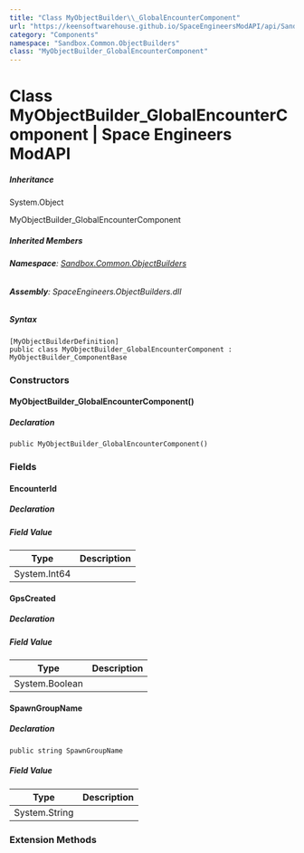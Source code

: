 ```yaml
---
title: "Class MyObjectBuilder\\_GlobalEncounterComponent"
url: "https://keensoftwarehouse.github.io/SpaceEngineersModAPI/api/Sandbox.Common.ObjectBuilders.MyObjectBuilder_GlobalEncounterComponent.html"
category: "Components"
namespace: "Sandbox.Common.ObjectBuilders"
class: "MyObjectBuilder_GlobalEncounterComponent"
---
```


# Class MyObjectBuilder\_GlobalEncounterComponent | Space Engineers ModAPI

##### Inheritance

System.Object

MyObjectBuilder\_GlobalEncounterComponent

##### Inherited Members

###### **Namespace**: [Sandbox.Common.ObjectBuilders](https://keensoftwarehouse.github.io/SpaceEngineersModAPI/api/Sandbox.Common.ObjectBuilders.html)

###### **Assembly**: SpaceEngineers.ObjectBuilders.dll

##### Syntax

```
[MyObjectBuilderDefinition]
public class MyObjectBuilder_GlobalEncounterComponent : MyObjectBuilder_ComponentBase
```

### Constructors

#### MyObjectBuilder\_GlobalEncounterComponent()

##### Declaration

```
public MyObjectBuilder_GlobalEncounterComponent()
```

### Fields

#### EncounterId

##### Declaration

##### Field Value

| Type | Description |
| --- | --- |
| System.Int64 |     |

#### GpsCreated

##### Declaration

##### Field Value

| Type | Description |
| --- | --- |
| System.Boolean |     |

#### SpawnGroupName

##### Declaration

```
public string SpawnGroupName
```

##### Field Value

| Type | Description |
| --- | --- |
| System.String |     |

### Extension Methods